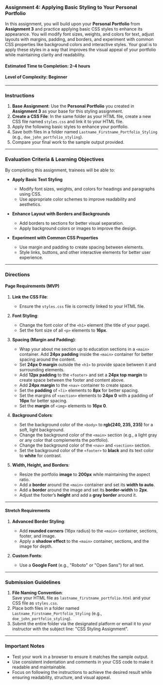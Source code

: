 ### **Assignment 4: Applying Basic Styling to Your Personal Portfolio**

In this assignment, you will build upon your **Personal Portfolio** from **Assignment 3** and practice applying basic CSS styles to enhance its appearance. You will modify font sizes, weights, and colors for text, adjust layouts with margins, padding, and borders, and experiment with common CSS properties like background colors and interactive styles. Your goal is to apply these styles in a way that improves the visual appeal of your portfolio while maintaining clarity and readability.

#### **Estimated Time to Completion:** 2-4 hours  
#### **Level of Complexity:** Beginner  

---

### **Instructions**

1. **Base Assignment**: Use the **Personal Portfolio** you created in **Assignment 3** as your base for this styling assignment.
2. **Create a CSS File**: In the same folder as your HTML file, create a new CSS file named `styles.css` and link it to your HTML file.
3. Apply the following basic styles to enhance your portfolio.
4. Save both files in a folder named `Lastname_Firstname_Portfolio_Styling` (e.g., `doe_john_portfolio_styling`).
5. Compare your final work to the sample output provided.

---

### **Evaluation Criteria & Learning Objectives**

By completing this assignment, trainees will be able to:

- **Apply Basic Text Styling**  
  - Modify font sizes, weights, and colors for headings and paragraphs using CSS.  
  - Use appropriate color schemes to improve readability and aesthetics.

- **Enhance Layout with Borders and Backgrounds**  
  - Add borders to sections for better visual separation.  
  - Apply background colors or images to improve the design.

- **Experiment with Common CSS Properties**  
  - Use margin and padding to create spacing between elements.  
  - Style links, buttons, and other interactive elements for better user experience.

---

### **Directions**

#### **Page Requirements (MVP)**

1. **Link the CSS File**:  
   - Ensure the `styles.css` file is correctly linked to your HTML file.  

2. **Font Styling**:  
   - Change the font color of the `<h1>` element (the title of your page).  
   - Set the font size of all `<p>` elements to **16px**.  

3. **Spacing (Margin and Padding)**:  
   - Wrap your about me section up to education sections in a `<main>` container.  Add **24px padding** inside the `<main>` container for better spacing around the content.  
   - Set **24px 0 margin** outside the `<h1>` to provide space between it and surrounding elements.  
   - Add **12px padding** to the `<footer>` and set a **24px top margin** to create space between the footer and content above.
   - Add **24px margin** to the `<nav>` container to create space.
   - Set the **padding** of `<li>` elements to **8px** for better spacing.
   - Set the margins of `<section>` elements to **24px 0** with a padding of **16px** for better spacing.
   - Set the **margin** of `<img>` elements to **16px 0**.


4. **Background Colors**:  
   - Set the background color of the `<body>` to **rgb(240, 235, 235)** for a soft, light background.  
   - Change the background color of the `<main>` section (e.g., a light gray or any color that complements the portfolio).
   - Change the background color of the `<nav>` and `<section>` section.
   - Set the background color of the `<footer>` to **black** and its text color to **white** for contrast.

5. **Width, Height, and Borders**:  
   - Resize the portfolio **image** to **200px** while maintaining the aspect ratio.  
   - Add a **border** around the `<main>` container and set its **width to auto**.
   - Add a **border** around the image and set its **border-width** to **2px**. 
   - Adjust the footer’s **height** and add a **gray border** around it.

---

#### **Stretch Requirements**

1. **Advanced Border Styling**:  
   - Add **rounded corners** (16px radius) to the `<main>` container, sections, footer, and image.  
   - Apply a **shadow effect** to the `<main>` container, sections, and the image for depth.

2. **Custom Fonts**:  
   - Use a **Google Font** (e.g., "Roboto" or "Open Sans") for all text.  

---

### **Submission Guidelines**

1. **File Naming Convention**:  
   Save your HTML file as `lastname_firstname_portfolio.html` and your CSS file as `styles.css`.  
2. Place both files in a folder named `Lastname_Firstname_Portfolio_Styling` (e.g., `doe_john_portfolio_styling`).
3. Submit the entire folder via the designated platform or email it to your instructor with the subject line: "CSS Styling Assignment".  

---

### **Important Notes**

- Test your work in a browser to ensure it matches the sample output.  
- Use consistent indentation and comments in your CSS code to make it readable and maintainable.  
- Focus on following the instructions to achieve the desired result while ensuring readability, structure, and visual appeal.

